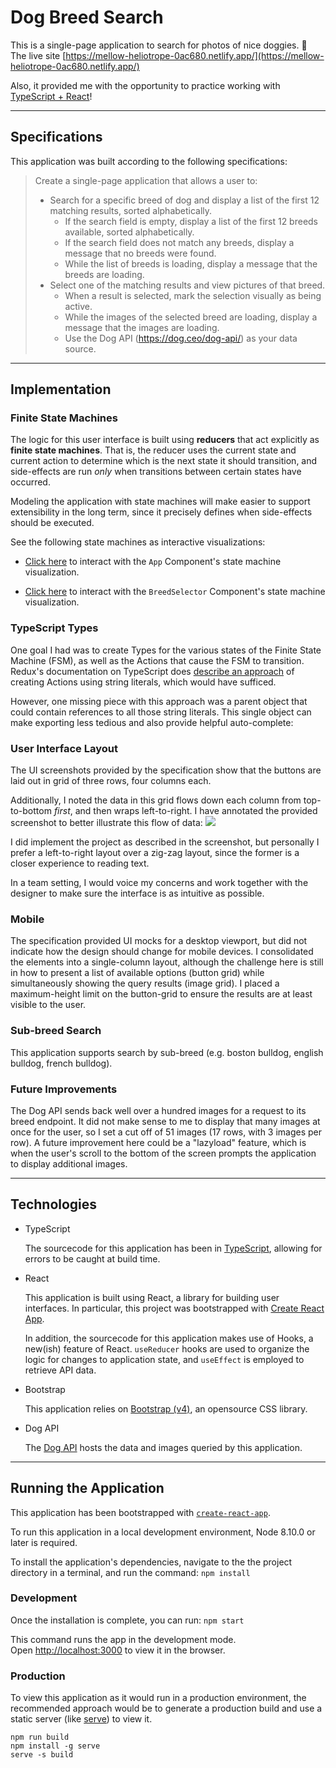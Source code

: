 # Dog Breed Search

This is a single-page application to search for photos of nice doggies. 🐶
 The live site [https://mellow-heliotrope-0ac680.netlify.app/](https://mellow-heliotrope-0ac680.netlify.app/)

Also, it provided me with the opportunity to practice working with [TypeScript + React](https://reactjs.org/docs/static-type-checking.html#typescript)!

---

## Specifications

This application was built according to the following specifications:

> Create a single-page application that allows a user to:
>
> - Search for a specific breed of dog and display a list of the first 12 matching results, sorted
>   alphabetically.
>   - If the search field is empty, display a list of the first 12 breeds available, sorted alphabetically.
>   - If the search field does not match any breeds, display a message that no breeds were found.
>   - While the list of breeds is loading, display a message that the breeds are loading.
> - Select one of the matching results and view pictures of that breed.
>   - When a result is selected, mark the selection visually as being active.
>   - While the images of the selected breed are loading, display a message that the images are loading.
>   - Use the Dog API (https://dog.ceo/dog-api/) as your data source.

---

## Implementation

### Finite State Machines

The logic for this user interface is built using **reducers** that act explicitly as **finite state machines**. That is, the reducer uses the current state and current action to determine which is the next state it should transition, and side-effects are run _only_ when transitions between certain states have occurred.

Modeling the application with state machines will make easier to support extensibility in the long term, since it precisely defines when side-effects should be executed.

See the following state machines as interactive visualizations:

- [Click here](https://xstate.js.org/viz/?gist=464b097c1f2061d8ccde857f1fd060ce) to interact with the `App` Component's state machine visualization.
  

- [Click here](https://xstate.js.org/viz/?gist=862063fd29ac5959193d07758e32cfc9) to interact with the `BreedSelector` Component's state machine visualization.
  

### TypeScript Types

One goal I had was to create Types for the various states of the Finite State Machine (FSM), as well as the Actions that cause the FSM to transition. Redux's documentation on TypeScript does [describe an approach](https://redux.js.org/recipes/usage-with-typescript) of creating Actions using string literals, which would have sufficed.

However, one missing piece with this approach was a parent object that could contain references to all those string literals. This single object can make exporting less tedious and also provide helpful auto-complete:

### User Interface Layout

The UI screenshots provided by the specification show that the buttons are laid out in grid of three rows, four columns each.

Additionally, I noted the data in this grid flows down each column from top-to-bottom _first_, and then wraps left-to-right.
I have annotated the provided screenshot to better illustrate this flow of data:
![](./img/AnnotatedGridDirection.png)

I did implement the project as described in the screenshot, but personally I prefer a left-to-right layout over a zig-zag layout, since the former is a closer experience to reading text.

In a team setting, I would voice my concerns and work together with the designer to make sure the interface is as intuitive as possible.

### Mobile

The specification provided UI mocks for a desktop viewport, but did not indicate how the design should change for mobile devices.
I consolidated the elements into a single-column layout, although the challenge here is still in how to present a list of available options (button grid) while simultaneously showing the query results (image grid).
I placed a maximum-height limit on the button-grid to ensure the results are at least visible to the user.

### Sub-breed Search

This application supports search by sub-breed (e.g. boston bulldog, english bulldog, french bulldog).

### Future Improvements

The Dog API sends back well over a hundred images for a request to its breed endpoint.
It did not make sense to me to display that many images at once for the user, so I set a cut off of 51 images (17 rows, with 3 images per row).
A future improvement here could be a "lazyload" feature, which is when the user's scroll to the bottom of the screen prompts the application to display additional images.

---

## Technologies

- TypeScript

  The sourcecode for this application has been in [TypeScript](https://www.typescriptlang.org/), allowing for errors to be caught at build time.

- React

  This application is built using React, a library for building user interfaces. In particular, this project was bootstrapped with [Create React App](https://github.com/facebook/create-react-app).

  In addition, the sourcecode for this application makes use of Hooks, a new(ish) feature of React.
  `useReducer` hooks are used to organize the logic for changes to application state, and `useEffect` is employed to retrieve API data.

- Bootstrap

  This application relies on [Bootstrap (v4)](https://getbootstrap.com/), an opensource CSS library.

- Dog API

  The [Dog API](https://github.com/ElliottLandsborough/dog-ceo-api) hosts the data and images queried by this application.

---

## Running the Application

This application has been bootstrapped with [`create-react-app`](https://facebook.github.io/create-react-app/).

To run this application in a local development environment, Node 8.10.0 or later is required.

To install the application's dependencies, navigate to the the project directory in a terminal, and run the command: `npm install`

### Development

Once the installation is complete, you can run: `npm start`

This command runs the app in the development mode.<br>
Open [http://localhost:3000](http://localhost:3000) to view it in the browser.

### Production

To view this application as it would run in a production environment, the recommended approach would be to generate a production build and use a static server (like [serve](https://github.com/zeit/serve)) to view it.

```
npm run build
npm install -g serve
serve -s build
```
